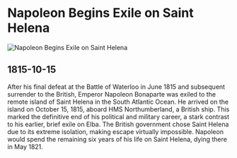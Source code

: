 # Napoleon Begins Exile on Saint Helena

![Napoleon Begins Exile on Saint Helena](https://www.napoleon.org/wp-content/thumbnails/uploads/2015/10/image-rmngp-tt-width-637-height-423-crop-1-bgcolor-ffffff-lazyload-0.jpg)

## 1815-10-15

After his final defeat at the Battle of Waterloo in June 1815 and subsequent surrender to the British, Emperor Napoleon Bonaparte was exiled to the remote island of Saint Helena in the South Atlantic Ocean. He arrived on the island on October 15, 1815, aboard HMS Northumberland, a British ship. This marked the definitive end of his political and military career, a stark contrast to his earlier, brief exile on Elba. The British government chose Saint Helena due to its extreme isolation, making escape virtually impossible. Napoleon would spend the remaining six years of his life on Saint Helena, dying there in May 1821.